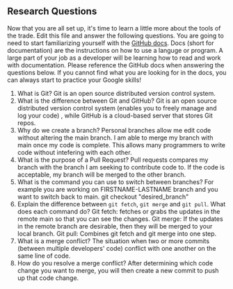 ## Research Questions 

Now that you are all set up, it's time to learn a little more about the tools of the trade. Edit this file and answer the following questions. You are going to need to start familiarizing yourself with the [GitHub docs](https://docs.github.com/en). Docs (short for documentation) are the instructions on how to use a languge or program. A large part of your job as a developer will be learning how to read and work with documentation. Please reference the GitHub docs when answering the questions below. If you cannot find what you are looking for in the docs, you can always start to practice your Google skills!

1. What is Git?
Git is an open source distributed version control system.
2. What is the difference between Git and GitHub?
Git is an open source distributed version control system (enables you to 
freely manage and log  your code) , while GitHub is a cloud-based server 
that stores Git repos.
3. Why do we create a branch?
Personal branches allow me edit code without altering the main branch. 
I am able to merge my branch with main once my code is complete. This 
allows many programmers to write code without intefering with each other.
4. What is the purpose of a Pull Request?
Pull requests compares my branch with the branch I am seeking to 
contribute code to. If the code is acceptable, my branch will be merged to 
the other branch.
5. What is the command you can use to switch between branches? For example you are working on FIRSTNAME-LASTNAME branch and you want to switch back to main.
git checkout "desired_branch"
6. Explain the difference between `git fetch`, `git merge` and `git pull`. What does each command do?
Git fetch: fetches or grabs the updates in the remote main so that you can see the changes. 
Git merge: If the updates in the remote branch are desirable, then they  will be merged to your local branch.
Git pull: Combines git fetch and git merge into one step.
7. What is a merge conflict?
The situation when two or more commits (between multiple developers' code) conflict with one another on the same line of code.
8. How do you resolve a merge conflict?
After determining which code change you want to merge, you will then create a new commit to push up that code change.

